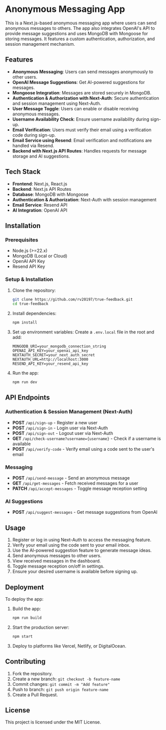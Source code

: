 # Anonymous Messaging App

This is a Next.js-based anonymous messaging app where users can send anonymous messages to others. The app also
integrates OpenAI's API to provide message suggestions and uses MongoDB with Mongoose for storing messages. It features
a custom authentication, authorization, and session management mechanism.

## Features

- **Anonymous Messaging**: Users can send messages anonymously to other users.
- **OpenAI Message Suggestions**: Get AI-powered suggestions for messages.
- **Mongoose Integration**: Messages are stored securely in MongoDB.
- **Authentication & Authorization with Next-Auth**: Secure authentication and session management using Next-Auth.
- **User Message Toggle**: Users can enable or disable receiving anonymous messages.
- **Username Availability Check**: Ensure username availability during sign-up.
- **Email Verification**: Users must verify their email using a verification code during sign-up.
- **Email Service using Resend**: Email verification and notifications are handled via Resend.
- **Backend with Next.js API Routes**: Handles requests for message storage and AI suggestions.

## Tech Stack

- **Frontend**: Next.js, React.js
- **Backend**: Next.js API Routes
- **Database**: MongoDB with Mongoose
- **Authentication & Authorization**: Next-Auth with session management
- **Email Service**: Resend API
- **AI Integration**: OpenAI API

## Installation

### Prerequisites

- Node.js (>=22.x)
- MongoDB (Local or Cloud)
- OpenAI API Key
- Resend API Key

### Setup & Installation

1. Clone the repository:
   ```sh
   git clone https://github.com/rv20197/true-feedback.git
   cd true-feedback
   ```
2. Install dependencies:
   ```sh
   npm install
   ```
3. Set up environment variables:
   Create a `.env.local` file in the root and add:
   ```env
   MONGODB_URI=your_mongodb_connection_string
   OPENAI_API_KEY=your_openai_api_key
   NEXTAUTH_SECRET=your_next_auth_secret
   NEXTAUTH_URL=http://localhost:3000
   RESEND_API_KEY=your_resend_api_key
   ```
4. Run the app:
   ```sh
   npm run dev
   ```

## API Endpoints

### Authentication & Session Management (Next-Auth)

- **POST** `/api/sign-up` - Register a new user
- **POST** `/api/sign-in` - Login user via Next-Auth
- **POST** `/api/sign-out` - Logout user via Next-Auth
- **GET** `/api/check-username?username={username}` - Check if a username is available
- **POST** `/api/verify-code` - Verify email using a code sent to the user's email

### Messaging

- **POST** `/api/send-message` - Send an anonymous message
- **GET** `/api/get-messages` - Fetch received messages for a user
- **PATCH** `/api/accept-messages` - Toggle message reception setting

### AI Suggestions

- **POST** `/api/suggest-messages` - Get message suggestions from OpenAI

## Usage

1. Register or log in using Next-Auth to access the messaging feature.
2. Verify your email using the code sent to your email inbox.
3. Use the AI-powered suggestion feature to generate message ideas.
4. Send anonymous messages to other users.
5. View received messages in the dashboard.
6. Toggle message reception on/off in settings.
7. Ensure your desired username is available before signing up.

## Deployment

To deploy the app:

1. Build the app:
   ```sh
   npm run build
   ```
2. Start the production server:
   ```sh
   npm start
   ```
3. Deploy to platforms like Vercel, Netlify, or DigitalOcean.

## Contributing

1. Fork the repository.
2. Create a new branch: `git checkout -b feature-name`
3. Commit changes: `git commit -m "Add feature"`
4. Push to branch: `git push origin feature-name`
5. Create a Pull Request.

## License

This project is licensed under the MIT License.

